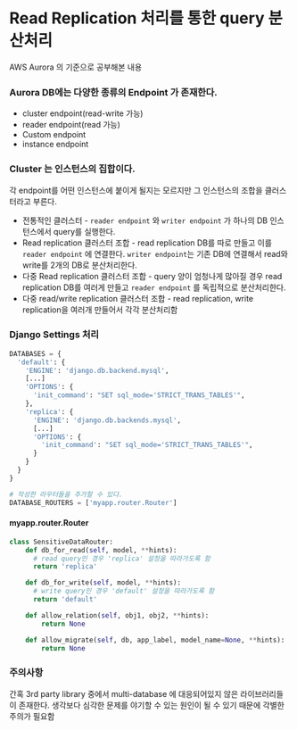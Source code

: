 # Read Replication 처리를 통한 query 분산처리

AWS Aurora 의 기준으로 공부해본 내용

### Aurora DB에는 다양한 종류의 Endpoint 가 존재한다.

- cluster endpoint(read-write 가능)
- reader endpoint(read 가능)
- Custom endpoint
- instance endpoint

### Cluster 는 인스턴스의 집합이다.

각 endpoint를 어떤 인스턴스에 붙이게 될지는 모르지만 그 인스턴스의 조합을 클러스터라고 부른다.

- 전통적인 클러스터 - `reader endpoint` 와 `writer endpoint` 가 하나의 DB 인스턴스에서 query를 실행한다. 
- Read replication 클러스터 조합 - read replication DB를 따로 만들고 이를 `reader endpoint` 에 연결한다. `writer endpoint`는 기존 DB에 연결해서 read와 write를 2개의 DB로 분산처리한다.
- 다중 Read replication 클러스터 조합 - query 양이 엄청나게 많아질 경우 read replication DB를 여러게 만들고 `reader endpoint` 를 독립적으로 분산처리한다. 
- 다중 read/write replication 클러스터 조합 - read replication, write replication을 여러개 만들어서 각각 분산처리함

### Django Settings 처리

```python
DATABASES = {
  'default': {
    'ENGINE': 'django.db.backend.mysql',
    [...]
    'OPTIONS': {
      'init_command': "SET sql_mode='STRICT_TRANS_TABLES'",
    },
    'replica': {
      'ENGINE': 'django.db.backends.mysql',
      [...]
      'OPTIONS': {
      	'init_command': "SET sql_mode='STRICT_TRANS_TABLES'",
      }
    }
  }
}

# 작성한 라우터들을 추가할 수 있다.
DATABASE_ROUTERS = ['myapp.router.Router']
```

#### myapp.router.Router

```python
class SensitiveDataRouter:
    def db_for_read(self, model, **hints):
      # read query인 경우 'replica' 설정을 따라가도록 함
      return 'replica'

    def db_for_write(self, model, **hints):
      # write query인 경우 'default' 설정을 따라가도록 함
      return 'default'

    def allow_relation(self, obj1, obj2, **hints):
        return None

    def allow_migrate(self, db, app_label, model_name=None, **hints):
        return None

```

### 주의사항

간혹 3rd party library 중에서 multi-database 에 대응되어있지 않은 라이브러리들이 존재한다. 생각보다 심각한 문제를 야기할 수 있는 원인이 될 수 있기 때문에 각별한 주의가 필요함
